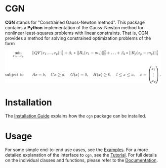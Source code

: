 CGN
============

**CGN** stands for "Constrained Gauss-Newton method".
This package contains a **Python** implementation of the Gauss-Newton method for nonlinear least-squares
problems with linear constraints. That is, CGN provides a method for solving constrained optimization
problems of the form

![image](ncnlsp.png)


Installation
============

The [Installation Guide]() explains how the ``cgn`` package can be installed.


Usage
=====

For some simple end-to-end use cases, see the [Examples](https://github.com/FabianKP/cgn/tree/main/examples). For a 
more detailed explanation of the interface to ``cgn``, see the [Tutorial](). For full details on the individual classes 
and functions, please refer to the [Documentation]().